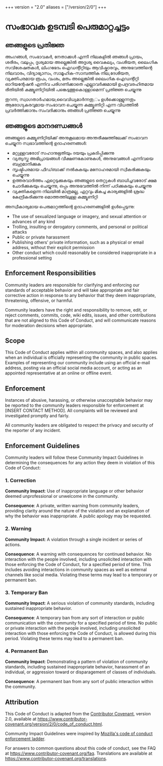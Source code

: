 +++
version = "2.0"
aliases = ["/version/2/0"]
+++

# സംഭാവക ഉടമ്പടി പെരുമാറ്റച്ചട്ടം

## ഞങ്ങളുടെ പ്രതിജ്ഞ

അംഗങ്ങൾ, സംഭാവകർ, നേതാക്കൾ എന്നീ നിലകളിൽ ഞങ്ങൾ പ്രായം, ശരീരം, വലുപ്പം, ദൃശ്യമായ അല്ലെങ്കിൽ അദൃശ്യ വൈകല്യം, വംശീയത, ലൈംഗിക സവിശേഷതകൾ, ലിംഗഭേദം ഐഡന്റിറ്റിയും ആവിഷ്കാരവും, അനുഭവത്തിന്റെ നിലവാരം, വിദ്യാഭ്യാസം, സാമൂഹിക-സാമ്പത്തിക നില,ദേശീയത, വ്യക്തിപരമായ രൂപം, വംശം, മതം അല്ലെങ്കിൽ ലൈംഗിക ഐഡന്റിറ്റി
ഓറിയന്റേഷൻ എന്നിവ പരിഗണിക്കാതെ എല്ലാവർക്കുമായി ഉപദ്രവരഹിതമായ രീതിയിൽ കമ്മ്യൂണിറ്റിയിൽ പങ്കെടുത്തുകൊള്ളാമെന്ന് പ്രതിജ്ഞ ചെയ്യുന്നു

തുറന്ന, സ്വാഗതാർഹമായ,വൈവിധ്യമാർന്നതു,ം ഉൾക്കൊള്ളുന്നതും ആരോഗ്യകരവുമായ സംഭാവന ചെയ്യുന്ന കമ്മ്യൂണിറ്റി എന്ന വിധത്തിൽ പ്രവർത്തിക്കാനും സംവദിക്കാനും ഞങ്ങൾ പ്രതിജ്ഞ ചെയ്യുന്നു

## ഞങ്ങളുടെ മാനദണ്ഡങ്ങൾ

ഞങ്ങളുടെ കമ്മ്യൂണിറ്റിയിക്ക് അനുകൂലമായ അന്തരീക്ഷത്തിലേക്ക് സംഭാവന ചെയ്യുന്ന സ്വഭാവത്തിന്റെ ഉദാഹരണങ്ങൾ:

* മറ്റുള്ളവരോട് സഹാനുഭൂതിയും ദയയും പ്രകടിപ്പിക്കുന്നു
* വ്യത്യസ്ത അഭിപ്രായങ്ങൾ വീക്ഷണകോണുകൾ, അനുഭവങ്ങൾ എന്നിവയെ ബഹുമാനിക്കുക 
* സൃഷ്ടിപരമായ ഫീഡ്‌ബാക്ക് നൽകുകയും മനോഹരമായി സ്വീകരിക്കുകയും ചെയ്യുന്നു
* ഉത്തരവാദിത്തം ഏറ്റെടുക്കുകയും ഞങ്ങളുടെ തെറ്റുകൾ ബാധിച്ചവരോട് ക്ഷമ ചോദിക്കുകയും ചെയ്യുന്നു,
  ഒപ്പം അനുഭവത്തിൽ നിന്ന് പഠിക്കുകയും ചെയ്യുന്നു
* വ്യക്തികളെന്ന നിലയിൽ മാത്രമല്ല, ഏറ്റവും മികച്ച കാര്യങ്ങളിൽ ശ്രദ്ധ കേന്ദ്രീകരിക്കുന്നു
  മൊത്തത്തിലുള്ള കമ്മ്യൂണിറ്റി

അസ്വീകാര്യമായ പെരുമാറ്റത്തിന്റെ ഉദാഹരണങ്ങളിൽ ഉൾപ്പെടുന്നു:

* The use of sexualized language or imagery, and sexual attention or
  advances of any kind
* Trolling, insulting or derogatory comments, and personal or political attacks
* Public or private harassment
* Publishing others' private information, such as a physical or email
  address, without their explicit permission
* Other conduct which could reasonably be considered inappropriate in a
  professional setting

## Enforcement Responsibilities

Community leaders are responsible for clarifying and enforcing our standards of
acceptable behavior and will take appropriate and fair corrective action in
response to any behavior that they deem inappropriate, threatening, offensive,
or harmful.

Community leaders have the right and responsibility to remove, edit, or reject
comments, commits, code, wiki edits, issues, and other contributions that are
not aligned to this Code of Conduct, and will communicate reasons for moderation
decisions when appropriate.

## Scope

This Code of Conduct applies within all community spaces, and also applies when
an individual is officially representing the community in public spaces.
Examples of representing our community include using an official e-mail address,
posting via an official social media account, or acting as an appointed
representative at an online or offline event.

## Enforcement

Instances of abusive, harassing, or otherwise unacceptable behavior may be
reported to the community leaders responsible for enforcement at
[INSERT CONTACT METHOD].
All complaints will be reviewed and investigated promptly and fairly.

All community leaders are obligated to respect the privacy and security of the
reporter of any incident.

## Enforcement Guidelines

Community leaders will follow these Community Impact Guidelines in determining
the consequences for any action they deem in violation of this Code of Conduct:

### 1. Correction

**Community Impact**: Use of inappropriate language or other behavior deemed
unprofessional or unwelcome in the community.

**Consequence**: A private, written warning from community leaders, providing
clarity around the nature of the violation and an explanation of why the
behavior was inappropriate. A public apology may be requested.

### 2. Warning

**Community Impact**: A violation through a single incident or series
of actions.

**Consequence**: A warning with consequences for continued behavior. No
interaction with the people involved, including unsolicited interaction with
those enforcing the Code of Conduct, for a specified period of time. This
includes avoiding interactions in community spaces as well as external channels
like social media. Violating these terms may lead to a temporary or
permanent ban.

### 3. Temporary Ban

**Community Impact**: A serious violation of community standards, including
sustained inappropriate behavior.

**Consequence**: A temporary ban from any sort of interaction or public
communication with the community for a specified period of time. No public or
private interaction with the people involved, including unsolicited interaction
with those enforcing the Code of Conduct, is allowed during this period.
Violating these terms may lead to a permanent ban.

### 4. Permanent Ban

**Community Impact**: Demonstrating a pattern of violation of community
standards, including sustained inappropriate behavior,  harassment of an
individual, or aggression toward or disparagement of classes of individuals.

**Consequence**: A permanent ban from any sort of public interaction within
the community.

## Attribution

This Code of Conduct is adapted from the [Contributor Covenant][homepage],
version 2.0, available at
https://www.contributor-covenant.org/version/2/0/code_of_conduct.html.

Community Impact Guidelines were inspired by [Mozilla's code of conduct
enforcement ladder](https://github.com/mozilla/diversity).

[homepage]: https://www.contributor-covenant.org

For answers to common questions about this code of conduct, see the FAQ at
https://www.contributor-covenant.org/faq. Translations are available at
https://www.contributor-covenant.org/translations.
